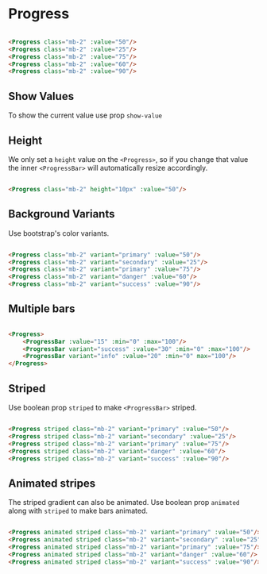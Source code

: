 # Progress

<WProgress class="mb-2" :value="50"/>
<WProgress class="mb-2" :value="25"/>
<WProgress class="mb-2" :value="75"/>
<WProgress class="mb-2" :value="60"/>
<WProgress class="mb-2" :value="90"/>

```html

<Progress class="mb-2" :value="50"/>
<Progress class="mb-2" :value="25"/>
<Progress class="mb-2" :value="75"/>
<Progress class="mb-2" :value="60"/>
<Progress class="mb-2" :value="90"/>
```

## Show Values

To show the current value use prop `show-value`

## Height

We only set a `height` value on the `<Progress>`, so if you change that value the inner `<ProgressBar>` will
automatically resize accordingly.

<WProgress class="mb-2" height="10px" :value="50"/>

```html

<Progress class="mb-2" height="10px" :value="50"/>
```

## Background Variants

Use bootstrap's color variants.

<WProgress class="mb-2" variant="primary" :value="50"/>
<WProgress class="mb-2" variant="secondary" :value="25"/>
<WProgress class="mb-2" variant="primary" :value="75"/>
<WProgress class="mb-2" variant="danger" :value="60"/>
<WProgress class="mb-2" variant="success" :value="90"/>

```html

<Progress class="mb-2" variant="primary" :value="50"/>
<Progress class="mb-2" variant="secondary" :value="25"/>
<Progress class="mb-2" variant="primary" :value="75"/>
<Progress class="mb-2" variant="danger" :value="60"/>
<Progress class="mb-2" variant="success" :value="90"/>
```

## Multiple bars

<WProgress>
    <WProgressBar :value="15" :min="0"/>
    <WProgressBar variant="success" :value="30"/>
    <WProgressBar variant="info" :value="20"/>
</WProgress>

```html

<Progress>
    <ProgressBar :value="15" :min="0" :max="100"/>
    <ProgressBar variant="success" :value="30" :min="0" :max="100"/>
    <ProgressBar variant="info" :value="20" :min="0" max="100"/>
</Progress>
```

## Striped

Use boolean prop `striped` to make `<ProgressBar>` striped.

<WProgress striped class="mb-2" variant="primary" :value="50"/>
<WProgress striped class="mb-2" variant="secondary" :value="25"/>
<WProgress striped class="mb-2" variant="primary" :value="75"/>
<WProgress striped class="mb-2" variant="danger" :value="60"/>
<WProgress striped class="mb-2" variant="success" :value="90"/>

```html

<Progress striped class="mb-2" variant="primary" :value="50"/>
<Progress striped class="mb-2" variant="secondary" :value="25"/>
<Progress striped class="mb-2" variant="primary" :value="75"/>
<Progress striped class="mb-2" variant="danger" :value="60"/>
<Progress striped class="mb-2" variant="success" :value="90"/>
```

## Animated stripes

The striped gradient can also be animated. Use boolean prop `animated` along with `striped` to make bars animated.

<WProgress animated striped class="mb-2" variant="primary" :value="50"/>
<WProgress animated striped class="mb-2" variant="secondary" :value="25"/>
<WProgress animated striped class="mb-2" variant="primary" :value="75"/>
<WProgress animated striped class="mb-2" variant="danger" :value="60"/>
<WProgress animated striped class="mb-2" variant="success" :value="90"/>

```html

<Progress animated striped class="mb-2" variant="primary" :value="50"/>
<Progress animated striped class="mb-2" variant="secondary" :value="25"/>
<Progress animated striped class="mb-2" variant="primary" :value="75"/>
<Progress animated striped class="mb-2" variant="danger" :value="60"/>
<Progress animated striped class="mb-2" variant="success" :value="90"/>
```